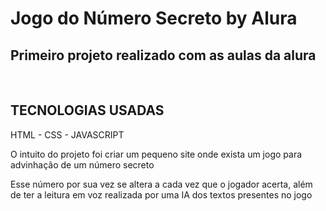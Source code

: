 <h1>Jogo do Número Secreto by Alura</h1>
<h2>Primeiro projeto realizado com as aulas da alura</h2>
<br/>

<h2>TECNOLOGIAS USADAS</h2>
<p>HTML - CSS - JAVASCRIPT</p>

<p> O intuito do projeto foi criar um pequeno site onde exista um jogo para advinhação de um número secreto</p>
<p> Esse número por sua vez se altera a cada vez que o jogador acerta, além de ter a leitura em voz realizada por uma IA dos textos presentes no jogo</p>
